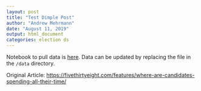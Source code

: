 ```yaml
---
layout: post
title: "Test Dimple Post"
author: "Andrew Mehrmann"
date: "August 11, 2019"
output: html_document
categories: election ds
---
```


Notebook to pull data is [here](https://colab.research.google.com/drive/1c3A8Zv98SD94QyEF-mwQ7EPzVzGCaSjo). Data can be updated by replacing the file in the `/data` directory.

Original Article: https://fivethirtyeight.com/features/where-are-candidates-spending-all-their-time/


<div id="chartContainer"></div>

<script src="https://d3js.org/d3.v4.min.js"></script>
<script src="http://dimplejs.org/dist/dimple.v2.3.0.min.js"></script>

<script type="text/javascript">
  var myChart;
  var svg = dimple.newSvg("#chartContainer", "100%", 450);
  d3.csv("/data/candidateshares.csv", function (data) {
    myChart = new dimple.chart(svg, data);
    myChart.setMargins("50px", "0px", "0px", "120px");
    myChart.addCategoryAxis("x", "Candidate");
    myChart.addCategoryAxis("y", "State");
    var z = myChart.addPctAxis("z", "Share");
    var s = myChart.addSeries("Candidate", dimple.plot.bubble);
    myChart.draw();
  });
  window.onresize = function () {
    myChart.draw(0, true);
};
</script>
